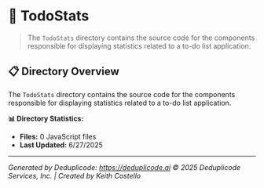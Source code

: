 # 📁 TodoStats

> The `TodoStats` directory contains the source code for the components responsible for displaying statistics related to a to-do list application.

## 📋 Directory Overview

The `TodoStats` directory contains the source code for the components responsible for displaying statistics related to a to-do list application.

**📊 Directory Statistics:**
- **Files:** 0 JavaScript files
- **Last Updated:** 6/27/2025

---

*Generated by Deduplicode: https://deduplicode.ai*
*© 2025 Deduplicode Services, Inc. | Created by Keith Costello*
